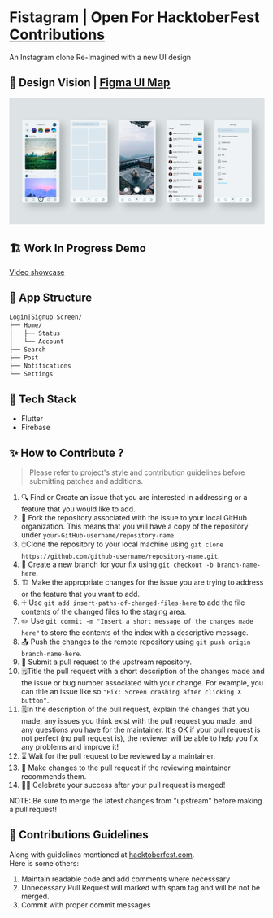 # Fistagram  | Open For HacktoberFest [Contributions](#✨-how-to-contribute)

An Instagram clone Re-Imagined with a new UI design

## 🎨 Design Vision | [Figma UI Map](https://www.figma.com/file/D0kgXo4fTkSzV0MpKUaEEI/Fistagram-UI-(Public)?node-id=0%3A1)

![mockup](https://github.com/SP-XD/fistagram/blob/master/design/mockup%201.1.jpg?raw=true)

## 🏗️ Work In Progress Demo

[Video showcase](https://user-images.githubusercontent.com/69642436/194084921-28a768f7-5056-45c2-b83f-3fa8ee56e3aa.mp4)

## 📱 App Structure

```
Login|Signup Screen/
├── Home/
│   ├── Status
│   └── Account
├── Search
├── Post
├── Notifications
└── Settings
```

## 🚀 Tech Stack

- Flutter
- Firebase

## ✨ How to Contribute ?

> Please refer to project's style and contribution guidelines before submitting patches and additions.

1. 🔍 Find or Create an issue that you are interested in addressing or a feature that you would like to add.
2. 🍴 Fork the repository associated with the issue to your local GitHub organization. This means that you will have a copy of the repository under ```your-GitHub-username/repository-name```.
3. 🖱️Clone the repository to your local machine using ```git clone https://github.com/github-username/repository-name.git```.
4. 🌿 Create a new branch for your fix using ```git checkout -b branch-name-here```.
5. 🏗️ Make the appropriate changes for the issue you are trying to address or the feature that you want to add.
6. ➕ Use ```git add insert-paths-of-changed-files-here``` to add the file contents of the changed files to the staging area.
7. ✏️ Use ```git commit -m "Insert a short message of the changes made here"``` to store the contents of the index with a descriptive message.
8. 📤 Push the changes to the remote repository using ```git push origin branch-name-here```.
9. 📩 Submit a pull request to the upstream repository.
10. 🗒️Title the pull request with a short description of the changes made and the issue or bug number associated with your change. For example, you can title an issue like so ```"Fix: Screen crashing after clicking X button"```.
11. 🗒️In the description of the pull request, explain the changes that you made, any issues you think exist with the pull request you made, and any questions you have for the maintainer. It's OK if your pull request is not perfect (no pull request is), the reviewer will be able to help you fix any problems and improve it!
12. ⏳ Wait for the pull request to be reviewed by a maintainer.
13. 📝 Make changes to the pull request if the reviewing maintainer recommends them.
14. 🥳🎉 Celebrate your success after your pull request is merged!

NOTE: Be sure to merge the latest changes from "upstream" before making a pull request!

## 👮 Contributions Guidelines

Along with guidelines mentioned at  [hacktoberfest.com](https://hacktoberfest.com/participation/). <br>
Here is some others: <br>

1. Maintain readable code and add comments where necesssary
2. Unnecessary Pull Request will marked with spam tag and will be not be merged.
3. Commit with proper commit messages
